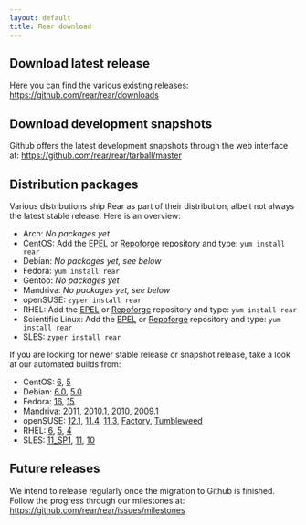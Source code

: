 ```yaml
---
layout: default
title: Rear download
---
```


## Download latest release ##
Here you can find the various existing releases:
<https://github.com/rear/rear/downloads>

## Download development snapshots ##
Github offers the latest development snapshots through the web interface at:
<https://github.com/rear/rear/tarball/master>

## Distribution packages ##
Various distributions ship Rear as part of their distribution, albeit not
always the latest stable release. Here is an overview:

 * Arch:
   *No packages yet*
 * CentOS:
   Add the [EPEL](http://apps.fedoraproject.org/packages/rear) or
   [Repoforge](http://pkgs.repoforge.org/rear/) repository and type:
   ```yum install rear```
 * Debian:
   *No packages yet, see below*
 * Fedora:
   ```yum install rear```
 * Gentoo:
   *No packages yet*
 * Mandriva:
   *No packages yet, see below*
 * openSUSE:
   ```zyper install rear```
 * RHEL:
   Add the [EPEL](http://apps.fedoraproject.org/packages/rear) or
   [Repoforge](http://pkgs.repoforge.org/rear/) repository and type:
   ```yum install rear```
 * Scientific Linux:
   Add the [EPEL](http://apps.fedoraproject.org/packages/rear) or
   [Repoforge](http://pkgs.repoforge.org/rear/) repository and type:
   ```yum install rear```
 * SLES:
   ```zyper install rear```

If you are looking for newer stable release or snapshot release, take a look at
our automated builds from:

 * CentOS:
    [6](http://download.opensuse.org/repositories/home:/sschapiro/CentOS_CentOS-6/),
    [5](http://download.opensuse.org/repositories/home:/sschapiro/CentOS_5/)
 * Debian:
    [6.0](http://download.opensuse.org/repositories/home:/sschapiro/Debian_6.0/),
    [5.0](http://download.opensuse.org/repositories/home:/sschapiro/Debian_5.0/)
 * Fedora:
    [16](http://download.opensuse.org/repositories/home:/sschapiro/Fedora_16/),
    [15](http://download.opensuse.org/repositories/home:/sschapiro/Fedora_15/)
 * Mandriva:
    [2011](http://download.opensuse.org/repositories/home:/sschapiro/Mandriva_2011/),
    [2010.1](http://download.opensuse.org/repositories/home:/sschapiro/Mandriva_2010.1/),
    [2010](http://download.opensuse.org/repositories/home:/sschapiro/Mandriva_2010/),
    [2009.1](http://download.opensuse.org/repositories/home:/sschapiro/Mandriva_2009.1/)
 * openSUSE:
    [12.1](http://download.opensuse.org/repositories/home:/sschapiro/openSUSE_12.1/),
    [11.4](http://download.opensuse.org/repositories/home:/sschapiro/openSUSE_11.4/),
    [11.3](http://download.opensuse.org/repositories/home:/sschapiro/openSUSE_11.3/),
    [Factory](http://download.opensuse.org/repositories/home:/sschapiro/openSUSE_Factory/),
    [Tumbleweed](http://download.opensuse.org/repositories/home:/sschapiro/openSUSE_Tumbleweed/)
 * RHEL:
    [6](http://download.opensuse.org/repositories/home:/sschapiro/RedHat_RHEL-6/),
    [5](http://download.opensuse.org/repositories/home:/sschapiro/RHEL_5/),
    [4](http://download.opensuse.org/repositories/home:/sschapiro/RHEL_4/)
 * SLES:
    [11_SP1](http://download.opensuse.org/repositories/home:/sschapiro/SLE_11_SP1/),
    [11](http://download.opensuse.org/repositories/home:/sschapiro/SLE_11/),
    [10](http://download.opensuse.org/repositories/home:/sschapiro/SLE_10/)


## Future releases
We intend to release regularly once the migration to Github is finished.
Follow the progress through our milestones at: 
<https://github.com/rear/rear/issues/milestones>

